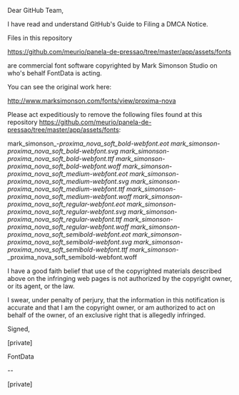 Dear GitHub Team,

I have read and understand GitHub's Guide to Filing a DMCA Notice.

Files in this repository

https://github.com/meurio/panela-de-pressao/tree/master/app/assets/fonts

are commercial font software copyrighted by Mark Simonson Studio on
who's behalf FontData is acting.

You can see the original work here:

http://www.marksimonson.com/fonts/view/proxima-nova

Please act expeditiously to remove the following files found at this
repository
https://github.com/meurio/panela-de-pressao/tree/master/app/assets/fonts:

mark_simonson_-_proxima_nova_soft_bold-webfont.eot
mark_simonson_-_proxima_nova_soft_bold-webfont.svg
mark_simonson_-_proxima_nova_soft_bold-webfont.ttf
mark_simonson_-_proxima_nova_soft_bold-webfont.woff
mark_simonson_-_proxima_nova_soft_medium-webfont.eot
mark_simonson_-_proxima_nova_soft_medium-webfont.svg
mark_simonson_-_proxima_nova_soft_medium-webfont.ttf
mark_simonson_-_proxima_nova_soft_medium-webfont.woff
mark_simonson_-_proxima_nova_soft_regular-webfont.eot
mark_simonson_-_proxima_nova_soft_regular-webfont.svg
mark_simonson_-_proxima_nova_soft_regular-webfont.ttf
mark_simonson_-_proxima_nova_soft_regular-webfont.woff
mark_simonson_-_proxima_nova_soft_semibold-webfont.eot
mark_simonson_-_proxima_nova_soft_semibold-webfont.svg
mark_simonson_-_proxima_nova_soft_semibold-webfont.ttf
mark_simonson_-_proxima_nova_soft_semibold-webfont.woff

I have a good faith belief that use of the copyrighted materials
described above on the infringing web pages is not authorized by the
copyright owner, or its agent, or the law.

I swear, under penalty of perjury, that the information in this
notification is accurate and that I am the copyright owner, or am
authorized to act on behalf of the owner, of an exclusive right that is
allegedly infringed.

Signed,

[private]

FontData

-- 

[private]
